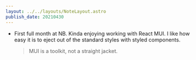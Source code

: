 ```yaml
---
layout: ../../layouts/NoteLayout.astro
publish_date: 20210430
---
```


- First full month at NB. Kinda enjoying working with React MUI. I like how easy it is to eject out of the standard styles with styled components.
  > MUI is a toolkit, not a straight jacket.
